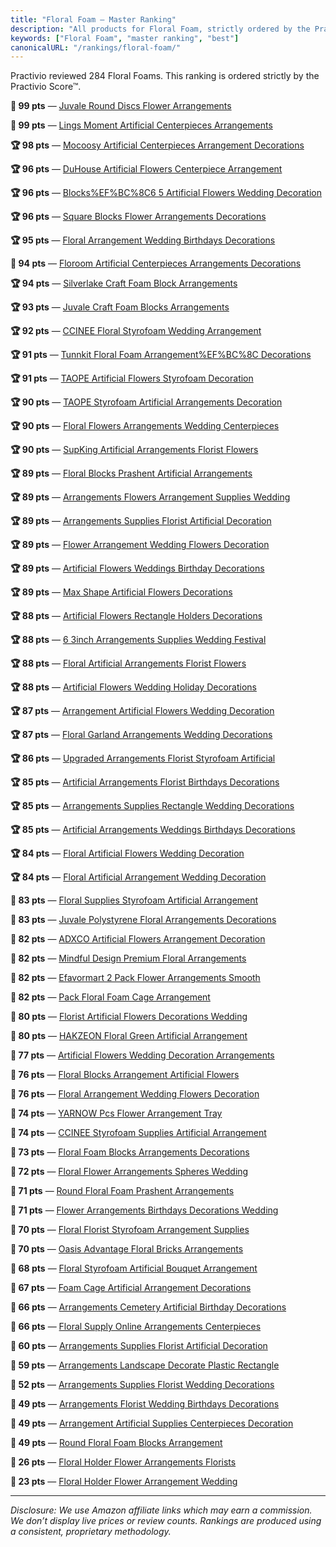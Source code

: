 ```yaml
---
title: "Floral Foam — Master Ranking"
description: "All products for Floral Foam, strictly ordered by the Practivio Score™."
keywords: ["Floral Foam", "master ranking", "best"]
canonicalURL: "/rankings/floral-foam/"
---
```


Practivio reviewed 284 Floral Foams. This ranking is ordered strictly by the Practivio Score™.

**💎 99 pts** — [Juvale Round Discs Flower Arrangements](/products/juvale-round-discs-flower-arrangements-B07BPRHWL5/)

**💎 99 pts** — [Lings Moment Artificial Centerpieces Arrangements](/products/lings-moment-artificial-centerpieces-arrangements-B0C73GH3PP/)

**🏆 98 pts** — [Mocoosy Artificial Centerpieces Arrangement Decorations](/products/mocoosy-artificial-centerpieces-arrangement-decorations-B0949494V1/)

**🏆 96 pts** — [DuHouse Artificial Flowers Centerpiece Arrangement](/products/duhouse-artificial-flowers-centerpiece-arrangement-B0DZX7CSRN/)

**🏆 96 pts** — [Blocks%EF%BC%8C6 5 Artificial Flowers Wedding Decoration](/products/blocksefbc8c6-5-artificial-flowers-wedding-decoration-B093QFCQR3/)

**🏆 96 pts** — [Square Blocks Flower Arrangements Decorations](/products/square-blocks-flower-arrangements-decorations-B07C96S7MH/)

**🏆 95 pts** — [Floral Arrangement Wedding Birthdays Decorations](/products/floral-arrangement-wedding-birthdays-decorations-B09Y84JCSS/)

**💎 94 pts** — [Floroom Artificial Centerpieces Arrangements Decorations](/products/floroom-artificial-centerpieces-arrangements-decorations-B07WXQGL1K/)

**🏆 94 pts** — [Silverlake Craft Foam Block Arrangements](/products/silverlake-craft-foam-block-arrangements-B07SPDHV9Y/)

**🏆 93 pts** — [Juvale Craft Foam Blocks Arrangements](/products/juvale-craft-foam-blocks-arrangements-B07C97J1XJ/)

**🏆 92 pts** — [CCINEE Floral Styrofoam Wedding Arrangement](/products/ccinee-floral-styrofoam-wedding-arrangement-B08XYQ1XGD/)

**🏆 91 pts** — [Tunnkit Floral Foam Arrangement%EF%BC%8C Decorations](/products/tunnkit-floral-foam-arrangementefbc8c-decorations-B0CSNGKZ89/)

**🏆 91 pts** — [TAOPE Artificial Flowers Styrofoam Decoration](/products/taope-artificial-flowers-styrofoam-decoration-B089Q4GT1L/)

**🏆 90 pts** — [TAOPE Styrofoam Artificial Arrangements Decoration](/products/taope-styrofoam-artificial-arrangements-decoration-B089Q1BLBK/)

**🏆 90 pts** — [Floral Flowers Arrangements Wedding Centerpieces](/products/floral-flowers-arrangements-wedding-centerpieces-B07FGDMHV7/)

**🏆 90 pts** — [SupKing Artificial Arrangements Florist Flowers](/products/supking-artificial-arrangements-florist-flowers-B0BMFS21PR/)

**🏆 89 pts** — [Floral Blocks Prashent Artificial Arrangements](/products/floral-blocks-prashent-artificial-arrangements-B09ZXXH3LD/)

**🏆 89 pts** — [Arrangements Flowers Arrangement Supplies Wedding](/products/arrangements-flowers-arrangement-supplies-wedding-B0CZNNR8GJ/)

**🏆 89 pts** — [Arrangements Supplies Florist Artificial Decoration](/products/arrangements-supplies-florist-artificial-decoration-B0BQHV45NF/)

**🏆 89 pts** — [Flower Arrangement Wedding Flowers Decoration](/products/flower-arrangement-wedding-flowers-decoration-B07WT95CJT/)

**🏆 89 pts** — [Artificial Flowers Weddings Birthday Decorations](/products/artificial-flowers-weddings-birthday-decorations-B0BN64X3MK/)

**🏆 89 pts** — [Max Shape Artificial Flowers Decorations](/products/max-shape-artificial-flowers-decorations-B0BZR9FWZ9/)

**🏆 88 pts** — [Artificial Flowers Rectangle Holders Decorations](/products/artificial-flowers-rectangle-holders-decorations-B09T8Y1MT7/)

**🏆 88 pts** — [6 3inch Arrangements Supplies Wedding Festival](/products/6-3inch-arrangements-supplies-wedding-festival-B0BR8YJFVC/)

**🏆 88 pts** — [Floral Artificial Arrangements Florist Flowers](/products/floral-artificial-arrangements-florist-flowers-B0C2GW99CP/)

**🏆 88 pts** — [Artificial Flowers Wedding Holiday Decorations](/products/artificial-flowers-wedding-holiday-decorations-B09TPFHDNT/)

**🏆 87 pts** — [Arrangement Artificial Flowers Wedding Decoration](/products/arrangement-artificial-flowers-wedding-decoration-B0D1K1D541/)

**🏆 87 pts** — [Floral Garland Arrangements Wedding Decorations](/products/floral-garland-arrangements-wedding-decorations-B07PHLBM5T/)

**🏆 86 pts** — [Upgraded Arrangements Florist Styrofoam Artificial](/products/upgraded-arrangements-florist-styrofoam-artificial-B0D9M59R5Q/)

**🏆 85 pts** — [Artificial Arrangements Florist Birthdays Decorations](/products/artificial-arrangements-florist-birthdays-decorations-B0CB9W6PK6/)

**🏆 85 pts** — [Arrangements Supplies Rectangle Wedding Decorations](/products/arrangements-supplies-rectangle-wedding-decorations-B0B1YHZCJW/)

**🏆 85 pts** — [Artificial Arrangements Weddings Birthdays Decorations](/products/artificial-arrangements-weddings-birthdays-decorations-B0CDJCRNZS/)

**🏆 84 pts** — [Floral Artificial Flowers Wedding Decoration](/products/floral-artificial-flowers-wedding-decoration-B09X76NFZN/)

**🏆 84 pts** — [Floral Artificial Arrangement Wedding Decoration](/products/floral-artificial-arrangement-wedding-decoration-B0CQSFFY1S/)

**🛒 83 pts** — [Floral Supplies Styrofoam Artificial Arrangement](/products/floral-supplies-styrofoam-artificial-arrangement-B09YD9KQBC/)

**🛒 83 pts** — [Juvale Polystyrene Floral Arrangements Decorations](/products/juvale-polystyrene-floral-arrangements-decorations-B07BPQN7H8/)

**🛒 82 pts** — [ADXCO Artificial Flowers Arrangement Decoration](/products/adxco-artificial-flowers-arrangement-decoration-B09ND5WGXM/)

**🛒 82 pts** — [Mindful Design Premium Floral Arrangements](/products/mindful-design-premium-floral-arrangements-B0D3RVJ93X/)

**🛒 82 pts** — [Efavormart 2 Pack Flower Arrangements Smooth](/products/efavormart-2-pack-flower-arrangements-smooth-B0F1ZJQHN3/)

**🛒 82 pts** — [Pack Floral Foam Cage Arrangement](/products/pack-floral-foam-cage-arrangement-B0CDCLRPX6/)

**🛒 80 pts** — [Florist Artificial Flowers Decorations Wedding](/products/florist-artificial-flowers-decorations-wedding-B0DKJNJFP2/)

**🛒 80 pts** — [HAKZEON Floral Green Artificial Arrangement](/products/hakzeon-floral-green-artificial-arrangement-B0DBZ3S3XL/)

**🛒 77 pts** — [Artificial Flowers Wedding Decoration Arrangements](/products/artificial-flowers-wedding-decoration-arrangements-B0C38F3W5Q/)

**🛒 76 pts** — [Floral Blocks Arrangement Artificial Flowers](/products/floral-blocks-arrangement-artificial-flowers-B0DXL5865R/)

**🛒 76 pts** — [Floral Arrangement Wedding Flowers Decoration](/products/floral-arrangement-wedding-flowers-decoration-B0BD8RNLB8/)

**🛒 74 pts** — [YARNOW Pcs Flower Arrangement Tray](/products/yarnow-pcs-flower-arrangement-tray-B0DZVS1K57/)

**🛒 74 pts** — [CCINEE Styrofoam Supplies Artificial Arrangement](/products/ccinee-styrofoam-supplies-artificial-arrangement-B08D7FDGGR/)

**🛒 73 pts** — [Floral Foam Blocks Arrangements Decorations](/products/floral-foam-blocks-arrangements-decorations-B0D5V7W71P/)

**🛒 72 pts** — [Floral Flower Arrangements Spheres Wedding](/products/floral-flower-arrangements-spheres-wedding-B0F4Q67Q6V/)

**🛒 71 pts** — [Round Floral Foam Prashent Arrangements](/products/round-floral-foam-prashent-arrangements-B0BZPT791Z/)

**🛒 71 pts** — [Flower Arrangements Birthdays Decorations Wedding](/products/flower-arrangements-birthdays-decorations-wedding-B0F4XF4TR4/)

**🛒 70 pts** — [Floral Florist Styrofoam Arrangement Supplies](/products/floral-florist-styrofoam-arrangement-supplies-B07W9DFVZ4/)

**🛒 70 pts** — [Oasis Advantage Floral Bricks Arrangements](/products/oasis-advantage-floral-bricks-arrangements-B0018N71HS/)

**🛒 68 pts** — [Floral Styrofoam Artificial Bouquet Arrangement](/products/floral-styrofoam-artificial-bouquet-arrangement-B0B7MZFQ33/)

**🛒 67 pts** — [Foam Cage Artificial Arrangement Decorations](/products/foam-cage-artificial-arrangement-decorations-B0CCDN39CD/)

**🛒 66 pts** — [Arrangements Cemetery Artificial Birthday Decorations](/products/arrangements-cemetery-artificial-birthday-decorations-B0B4VD7XKR/)

**🛒 66 pts** — [Floral Supply Online Arrangements Centerpieces](/products/floral-supply-online-arrangements-centerpieces-B07HJ92LPZ/)

**🚫 60 pts** — [Arrangements Supplies Florist Artificial Decoration](/products/arrangements-supplies-florist-artificial-decoration-B0BPS8PJGY/)

**🚫 59 pts** — [Arrangements Landscape Decorate Plastic Rectangle](/products/arrangements-landscape-decorate-plastic-rectangle-B0CRKQ6318/)

**🚫 52 pts** — [Arrangements Supplies Florist Wedding Decorations](/products/arrangements-supplies-florist-wedding-decorations-B0DPVFN1QC/)

**🚫 49 pts** — [Arrangements Florist Wedding Birthdays Decorations](/products/arrangements-florist-wedding-birthdays-decorations-B0DBHD89ZQ/)

**🚫 49 pts** — [Arrangement Artificial Supplies Centerpieces Decoration](/products/arrangement-artificial-supplies-centerpieces-decoration-B0F8VJXB7S/)

**🚫 49 pts** — [Round Floral Foam Blocks Arrangement](/products/round-floral-foam-blocks-arrangement-B0F4MB7ZPC/)

**🚫 26 pts** — [Floral Holder Flower Arrangements Florists](/products/floral-holder-flower-arrangements-florists-B0FDB92B63/)

**🚫 23 pts** — [Floral Holder Flower Arrangement Wedding](/products/floral-holder-flower-arrangement-wedding-B0F4NFNC7D/)

---
_Disclosure: We use Amazon affiliate links which may earn a commission. We don’t display live prices or review counts. Rankings are produced using a consistent, proprietary methodology._

